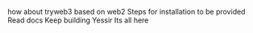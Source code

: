 how about 
tryweb3
based on web2 
Steps for installation to be provided
Read docs
Keep building
Yessir
Its all here
